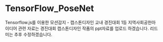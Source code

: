 # TensorFlow_PoseNet
Tensorflow.js를 이용한 모션감지 - 캡스톤디자인 교내 경진대회 1등 지역사회공헌아이디어
관련 자료는 경진대회 캡스톤디자인 작품의 ppt자료를 업로드 하겠습니다.
리드미는 추후 수정하겠습니다. 

